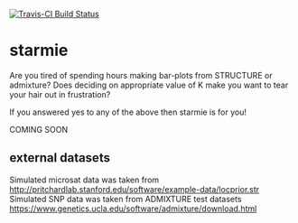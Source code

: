 [![Travis-CI Build Status](https://travis-ci.org/sa-lee/starmie.svg?branch=master)](https://travis-ci.org/sa-lee/starmie)
# starmie
Are you tired of spending hours making bar-plots from STRUCTURE or admixture?
Does deciding on appropriate value of K make you want to tear your hair out in
frustration? 

If you answered yes to any of the above then starmie is for you!

COMING SOON

## external datasets
Simulated microsat data was taken from 
http://pritchardlab.stanford.edu/software/example-data/locprior.str
Simulated SNP data was taken from ADMIXTURE test datasets
https://www.genetics.ucla.edu/software/admixture/download.html
